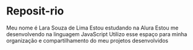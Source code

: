 # Reposit-rio
Meu nome é Lara Souza de Lima 
Estou estudando na Alura
Estou me desenvolvendo na linguagem JavaScript
Utilizo esse espaço para minha organização e compartilhamento do meu projetos desenvolvidos
